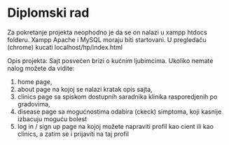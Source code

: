 # Diplomski rad
Za pokretanje projekta neophodno je da se on nalazi u xampp htdocs folderu.
Xampp Apache i MySQL moraju biti startovani.
U pregledaču (chrome) kucati localhost/hp/index.html

Opis projekta:
Sajt posvećen brizi o kućnim ljubimcima. Ukoliko nemate nalog možete da vidite:
1. home page,
2. about page na kojoj se nalazi kratak opis sajta,
3. clinics page sa spiskom dostupnih saradnika klinika rasporedjenih po gradovima,
4. disease page sa mogućnostima odabira (ckeck) simptoma, koji kasnije izbacuju moguću bolest
5. log in / sign up page na kojoj možete napraviti profil kao cient ili kao clinics, a zatim se i prijaviti na taj profil
